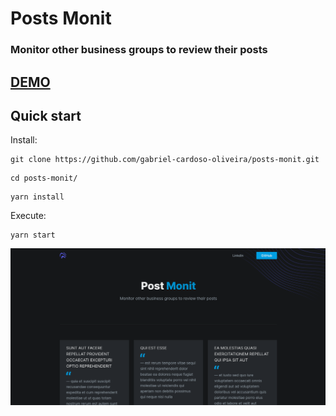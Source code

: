 # Posts Monit

### Monitor other business groups to review their posts

## <a href="https://posts-monit.netlify.app">DEMO</a>

## Quick start

Install:

```
git clone https://github.com/gabriel-cardoso-oliveira/posts-monit.git
```
```
cd posts-monit/
```
```
yarn install
```

Execute:

```
yarn start
```

<p align="center">
  <img src="./src/assets/images/home.png" />
</p>
